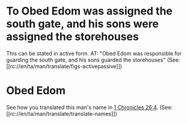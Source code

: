 # To Obed Edom was assigned the south gate, and his sons were assigned the storehouses

This can be stated in active form. AT: "Obed Edom was responsible for guarding the south gate, and his sons guarded the storehouses" (See: [[rc://en/ta/man/translate/figs-activepassive]])

# Obed Edom

See how you translated this man's name in [1 Chronicles 26:4](./04.md). (See: [[rc://en/ta/man/translate/translate-names]])

